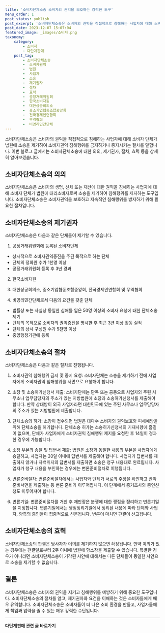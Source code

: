 ```yaml
---
title: '소비자단체소송 소비자의 권익을 보호하는 강력한 도구'
menu_order: 1
post_status: publish
post_excerpt: '소비자단체소송은 소비자의 권익을 직접적으로 침해하는 사업자에 대해 소비자 단체가 법원에 소송을 제기하여 소비자권익 침해행위를 금지하거나 중지시키는 절차를 말합니다. 이번 블로그 글에서는 소비자단체소송에 대한 의의, 제기권자, 절차, 효력 등을 상세히 알아보겠습니다.'
post_date: 2023-12-07 15:07:04
featured_image: _images/소비자.png
taxonomy:
    category:
        - 소비자
        - 다단계판매
    post_tag:
        - 소비자단체소송
        -  소비자권익
        -  법원
        -  사업자
        -  소송
        -  제기권자
        -  절차
        -  효력
        -  공정거래위원회
        -  한국소비자원
        -  대한상공회의소
        -  중소기업협동조합중앙회
        -  전국경제인연합회
        -  무역협회
        -  비영리민간단체
---
```



소비자단체소송은 소비자의 권익을 직접적으로 침해하는 사업자에 대해 소비자 단체가 법원에 소송을 제기하여 소비자권익 침해행위를 금지하거나 중지시키는 절차를 말합니다. 이번 블로그 글에서는 소비자단체소송에 대한 의의, 제기권자, 절차, 효력 등을 상세히 알아보겠습니다.

## 소비자단체소송의 의의

소비자단체소송은 소비자의 생명, 신체 또는 재산에 대한 권익을 침해하는 사업자에 대해 소비자 단체가 법원에 대리소비자로써 소송을 제기하여 침해행위를 제지하는 도구입니다. 소비자단체소송은 소비자권익을 보호하고 지속적인 침해행위를 방지하기 위해 필요한 절차입니다. 

## 소비자단체소송의 제기권자

소비자단체소송은 다음과 같은 단체들이 제기할 수 있습니다.

1. 공정거래위원회에 등록된 소비자단체
- 상시적으로 소비자권익증진을 주된 목적으로 하는 단체
- 단체의 정회원 수가 1천명 이상
- 공정거래위원회 등록 후 3년 경과

2. 한국소비자원

3. 대한상공회의소, 중소기업협동조합중앙회, 전국경제인연합회 및 무역협회

4. 비영리민간단체로서 다음의 요건을 갖춘 단체
- 법률상 또는 사실상 동일한 침해를 입은 50명 이상의 소비자 요청에 대한 단체소송 제기
- 단체의 목적으로 소비자의 권익증진을 명시한 후 최근 3년 이상 활동 실적
- 단체의 상시 구성원 수가 5천명 이상
- 중앙행정기관에 등록

## 소비자단체소송의 절차

소비자단체소송은 다음과 같은 절차로 진행됩니다.

1. 소비자권익 침해행위 금지 및 중지 요청: 소비자단체는 소송을 제기하기 전에 사업자에게 소비자권익 침해행위를 서면으로 요청해야 합니다.

2. 소장 및 소송허가신청서 제출: 소비자단체는 단독 또는 공동으로 사업자의 주된 사무소나 업무담당자의 주소가 있는 지방법원에 소장과 소송허가신청서를 제출해야 합니다. 만약 상대방이 외국 사업자라면 대한민국에 있는 주된 사무소나 업무담당자의 주소가 있는 지방법원에 제출합니다.

3. 단체소송의 허가: 소장이 접수되면 법원은 대다수 소비자의 권익보호와 피해예방을 위해 단체소송을 허가합니다. 단체소송 허가는 소송허가신청서의 기재사항에 흠결이 없으며, 단체가 사업자에게 소비자권익 침해행위 제지를 요청한 후 14일이 경과한 경우에 가능합니다.

4. 소장 부본의 송달 및 답변서 제출: 법원은 소장과 동일한 내용의 부본을 사업자에게 송달하고, 사업자는 30일 이내에 답변서를 제출해야 합니다. 사업자가 답변서를 제출하지 않거나 자백취지의 답변서를 제출하면 소송은 청구 내용대로 완료됩니다. 사업자가 청구 내용을 부인하는 경우에는 변론준비절차로 이행됩니다.

5. 변론준비절차: 변론준비절차에서는 사업자와 단체가 서로의 주장을 확인하고 반박 준비서면을 제출하는 등 변론 준비가 이루어집니다. 이 단계에서 증거조사와 증인신청도 이루어져야 합니다.

6. 변론기일: 변론준비절차를 거친 후 재판장은 분쟁에 대한 쟁점을 정리하고 변론기일을 지정합니다. 변론기일에서는 쟁점정리기일에서 정리된 내용에 따라 단체와 사업자, 양측의 증인들이 집중적으로 신문됩니다. 변론이 마치면 판결이 선고됩니다.

## 소비자단체소송의 효력

소비자단체소송의 판결은 당사자가 이의를 제기하지 않으면 확정됩니다. 만약 이의가 있는 경우에는 판결일로부터 2주 이내에 법원에 항소장을 제출할 수 있습니다. 특별한 경우가 아니라면 소비자단체소송이 기각된 사안에 대해서는 다른 단체들이 동일한 사안으로 소송을 제기할 수 없습니다.

## 결론

소비자단체소송은 소비자의 권익을 지키고 침해행위를 예방하기 위해 중요한 도구입니다. 소비자단체소송의 절차를 알고, 제기권자와 요건을 이해하는 것은 소비자들에게 매우 유익합니다. 소비자단체소송은 소비자들이 더 나은 소비 환경을 만들고, 사업자들에게 책임과 압력을 줄 수 있는 매우 강력한 수단입니다.
<!-- wp:separator -->
<hr class="wp-block-separator has-alpha-channel-opacity"/>
<!-- /wp:separator -->

<!-- wp:group {"backgroundColor":"base","layout":{"type":"constrained"}} -->
<div class="wp-block-group has-base-background-color has-background"><!-- wp:paragraph {"align":"center","fontSize":"medium"} -->
<p class="has-text-align-center has-large-font-size"><strong>다단계판매 관련 글 바로가기</strong></p>
<!-- /wp:paragraph -->


<!-- wp:latest-posts
{"categories":[{"id":30694,"count":19,"description":"","link":"https://uknowlaw.com/category/%eb%8b%a4%eb%8b%a8%ea%b3%84%ed%8c%90%eb%a7%a4/","name":"다단계판매","slug":"다단계판매","taxonomy":"category","parent":0,"meta":[],"_links":{"self":[{"href":"https://uknowlaw.com/wp-json/wp/v2/categories/30694"}],"collection":[{"href":"https://uknowlaw.com/wp-json/wp/v2/categories"}],"about":[{"href":"https://uknowlaw.com/wp-json/wp/v2/taxonomies/category"}],"wp:post_type":[{"href":"https://uknowlaw.com/wp-json/wp/v2/posts?categories=30694"}],"curies":[{"name":"wp","href":"https://api.w.org/{rel}","templated":true}]}}],"postsToShow":100,"excerptLength":28,"postLayout":"grid","columns":2,"featuredImageAlign":"left","featuredImageSizeSlug":"large","fontSize":"small"} /--></div>
<!-- /wp:group -->